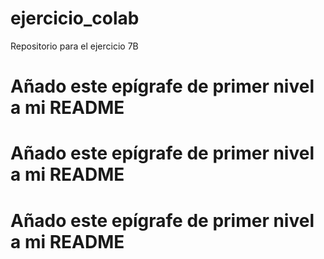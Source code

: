 # ejercicio_colab
Repositorio para el ejercicio 7B
# Añado este epígrafe de primer nivel a mi README
# Añado este epígrafe de primer nivel a mi README
# Añado este epígrafe de primer nivel a mi README
